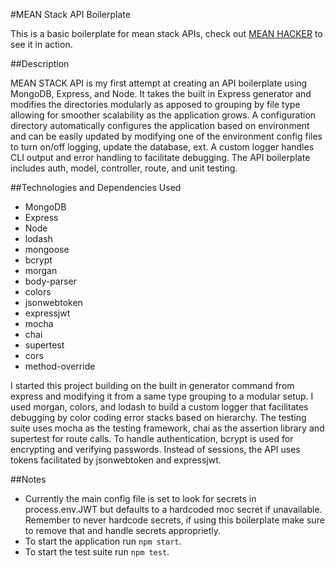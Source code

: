 #MEAN Stack API Boilerplate

This is a basic boilerplate for mean stack APIs, check out [MEAN HACKER][1] to see it in action.

##Description

MEAN STACK API is my first attempt at creating an API boilerplate using MongoDB, Express, and Node. It takes the built in Express generator and modifies the directories modularly as apposed to grouping by file type allowing for smoother scalability as the application grows. A configuration directory automatically configures the application based on environment and can be easily updated by modifying one of the environment config files to turn on/off logging, update the database, ext. A custom logger handles CLI output and error handling to facilitate debugging. The API boilerplate includes auth, model, controller, route, and unit testing.

##Technologies and Dependencies Used

* MongoDB
* Express
* Node
* lodash
* mongoose
* bcrypt
* morgan
* body-parser
* colors
* jsonwebtoken
* expressjwt
* mocha
* chai
* supertest
* cors
* method-override

I started this project building on the built in generator command from express and modifying it from a same type grouping to a modular setup. I used morgan, colors, and lodash to build a custom logger that facilitates debugging by color coding error stacks based on hierarchy. The testing suite uses mocha as the testing framework, chai as the assertion library and supertest for route calls. To handle authentication, bcrypt is used for encrypting and verifying passwords. Instead of sessions, the API uses tokens facilitated by jsonwebtoken and expressjwt.

##Notes

* Currently the main config file is set to look for secrets in process.env.JWT but defaults to a hardcoded moc secret if unavailable. Remember to never hardcode secrets, if using this boilerplate make sure to remove that and handle secrets approprietly.
* To start the application run ```npm start```.
* To start the test suite run ```npm test```.


[1]:https://github.com/Brunation11/mean_hacker
